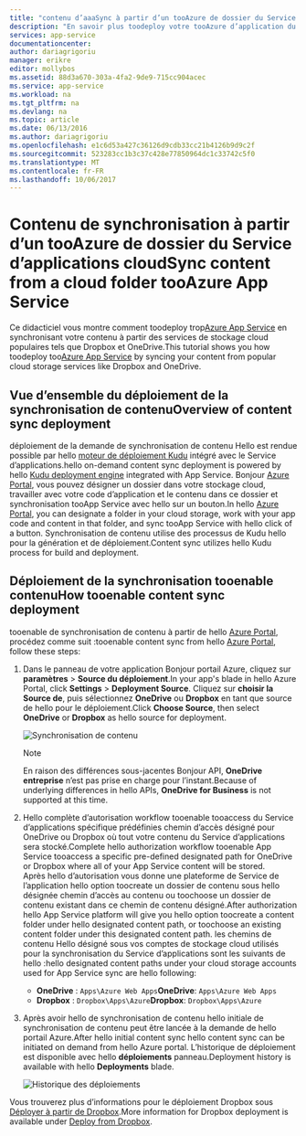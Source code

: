 ```yaml
---
title: "contenu d’aaaSync à partir d’un tooAzure de dossier du Service d’applications cloud"
description: "En savoir plus toodeploy votre tooAzure d’application du Service d’applications via le contenu de la synchronisation à partir d’un dossier de cloud."
services: app-service
documentationcenter: 
author: dariagrigoriu
manager: erikre
editor: mollybos
ms.assetid: 88d3a670-303a-4fa2-9de9-715cc904acec
ms.service: app-service
ms.workload: na
ms.tgt_pltfrm: na
ms.devlang: na
ms.topic: article
ms.date: 06/13/2016
ms.author: dariagrigoriu
ms.openlocfilehash: e1c6d53a427c36126d9cdb33cc21b4126b9d9c2f
ms.sourcegitcommit: 523283cc1b3c37c428e77850964dc1c33742c5f0
ms.translationtype: MT
ms.contentlocale: fr-FR
ms.lasthandoff: 10/06/2017
---
```

# <a name="sync-content-from-a-cloud-folder-tooazure-app-service"></a><span data-ttu-id="a20bd-103">Contenu de synchronisation à partir d’un tooAzure de dossier du Service d’applications cloud</span><span class="sxs-lookup"><span data-stu-id="a20bd-103">Sync content from a cloud folder tooAzure App Service</span></span>
<span data-ttu-id="a20bd-104">Ce didacticiel vous montre comment toodeploy trop[Azure App Service](http://go.microsoft.com/fwlink/?LinkId=529714) en synchronisant votre contenu à partir des services de stockage cloud populaires tels que Dropbox et OneDrive.</span><span class="sxs-lookup"><span data-stu-id="a20bd-104">This tutorial shows you how toodeploy too[Azure App Service](http://go.microsoft.com/fwlink/?LinkId=529714) by syncing your content from popular cloud storage services like Dropbox and OneDrive.</span></span> 

## <span data-ttu-id="a20bd-105"><a name="overview"></a>Vue d’ensemble du déploiement de la synchronisation de contenu</span><span class="sxs-lookup"><span data-stu-id="a20bd-105"><a name="overview"></a>Overview of content sync deployment</span></span>
<span data-ttu-id="a20bd-106">déploiement de la demande de synchronisation de contenu Hello est rendue possible par hello [moteur de déploiement Kudu](https://github.com/projectkudu/kudu/wiki) intégré avec le Service d’applications.</span><span class="sxs-lookup"><span data-stu-id="a20bd-106">hello on-demand content sync deployment is powered by hello [Kudu deployment engine](https://github.com/projectkudu/kudu/wiki) integrated with App Service.</span></span> <span data-ttu-id="a20bd-107">Bonjour [Azure Portal](https://portal.azure.com), vous pouvez désigner un dossier dans votre stockage cloud, travailler avec votre code d’application et le contenu dans ce dossier et synchronisation tooApp Service avec hello sur un bouton.</span><span class="sxs-lookup"><span data-stu-id="a20bd-107">In hello [Azure Portal](https://portal.azure.com), you can designate a folder in your cloud storage, work with your app code and content in that folder, and sync tooApp Service with hello click of a button.</span></span> <span data-ttu-id="a20bd-108">Synchronisation de contenu utilise des processus de Kudu hello pour la génération et de déploiement.</span><span class="sxs-lookup"><span data-stu-id="a20bd-108">Content sync utilizes hello Kudu process for build and deployment.</span></span> 

## <span data-ttu-id="a20bd-109"><a name="contentsync"></a>Déploiement de la synchronisation tooenable contenu</span><span class="sxs-lookup"><span data-stu-id="a20bd-109"><a name="contentsync"></a>How tooenable content sync deployment</span></span>
<span data-ttu-id="a20bd-110">tooenable de synchronisation de contenu à partir de hello [Azure Portal](https://portal.azure.com), procédez comme suit :</span><span class="sxs-lookup"><span data-stu-id="a20bd-110">tooenable content sync from hello [Azure Portal](https://portal.azure.com), follow these steps:</span></span>

1. <span data-ttu-id="a20bd-111">Dans le panneau de votre application Bonjour portail Azure, cliquez sur **paramètres** > **Source du déploiement**.</span><span class="sxs-lookup"><span data-stu-id="a20bd-111">In your app's blade in hello Azure Portal, click **Settings** > **Deployment Source**.</span></span> <span data-ttu-id="a20bd-112">Cliquez sur **choisir la Source de**, puis sélectionnez **OneDrive** ou **Dropbox** en tant que source de hello pour le déploiement.</span><span class="sxs-lookup"><span data-stu-id="a20bd-112">Click **Choose Source**, then select **OneDrive** or **Dropbox** as hello source for deployment.</span></span> 
   
    ![Synchronisation de contenu](./media/app-service-deploy-content-sync/deployment_source.png)
   
   > [!NOTE]
   > <span data-ttu-id="a20bd-114">En raison des différences sous-jacentes Bonjour API, **OneDrive entreprise** n’est pas prise en charge pour l’instant.</span><span class="sxs-lookup"><span data-stu-id="a20bd-114">Because of underlying differences in hello APIs, **OneDrive for Business** is not supported at this time.</span></span> 
   > 
   > 
2. <span data-ttu-id="a20bd-115">Hello complète d’autorisation workflow tooenable tooaccess du Service d’applications spécifique prédéfinies chemin d’accès désigné pour OneDrive ou Dropbox où tout votre contenu du Service d’applications sera stocké.</span><span class="sxs-lookup"><span data-stu-id="a20bd-115">Complete hello authorization workflow tooenable App Service tooaccess a specific pre-defined designated path for OneDrive or Dropbox where all of your App Service content will be stored.</span></span>  
    <span data-ttu-id="a20bd-116">Après hello d’autorisation vous donne une plateforme de Service de l’application hello option toocreate un dossier de contenu sous hello désignée chemin d’accès au contenu ou toochoose un dossier de contenu existant dans ce chemin de contenu désigné.</span><span class="sxs-lookup"><span data-stu-id="a20bd-116">After authorization hello App Service platform will give you hello option toocreate a content folder under hello designated content path, or toochoose an existing content folder under this designated content path.</span></span> <span data-ttu-id="a20bd-117">les chemins de contenu Hello désigné sous vos comptes de stockage cloud utilisés pour la synchronisation du Service d’applications sont les suivants de hello :</span><span class="sxs-lookup"><span data-stu-id="a20bd-117">hello designated content paths under your cloud storage accounts used for App Service sync are hello following:</span></span>  
   
   * <span data-ttu-id="a20bd-118">**OneDrive** : `Apps\Azure Web Apps`</span><span class="sxs-lookup"><span data-stu-id="a20bd-118">**OneDrive**: `Apps\Azure Web Apps`</span></span> 
   * <span data-ttu-id="a20bd-119">**Dropbox** : `Dropbox\Apps\Azure`</span><span class="sxs-lookup"><span data-stu-id="a20bd-119">**Dropbox**: `Dropbox\Apps\Azure`</span></span>
3. <span data-ttu-id="a20bd-120">Après avoir hello de synchronisation de contenu hello initiale de synchronisation de contenu peut être lancée à la demande de hello portail Azure.</span><span class="sxs-lookup"><span data-stu-id="a20bd-120">After hello initial content sync hello content sync can be initiated on demand from hello Azure portal.</span></span> <span data-ttu-id="a20bd-121">L’historique de déploiement est disponible avec hello **déploiements** panneau.</span><span class="sxs-lookup"><span data-stu-id="a20bd-121">Deployment history is available with hello **Deployments** blade.</span></span>
   
    ![Historique des déploiements](./media/app-service-deploy-content-sync/onedrive_sync.png)

<span data-ttu-id="a20bd-123">Vous trouverez plus d’informations pour le déploiement Dropbox sous [Déployer à partir de Dropbox](http://blogs.msdn.com/b/windowsazure/archive/2013/03/19/new-deploy-to-windows-azure-web-sites-from-dropbox.aspx).</span><span class="sxs-lookup"><span data-stu-id="a20bd-123">More information for Dropbox deployment is available under [Deploy from Dropbox](http://blogs.msdn.com/b/windowsazure/archive/2013/03/19/new-deploy-to-windows-azure-web-sites-from-dropbox.aspx).</span></span> 


